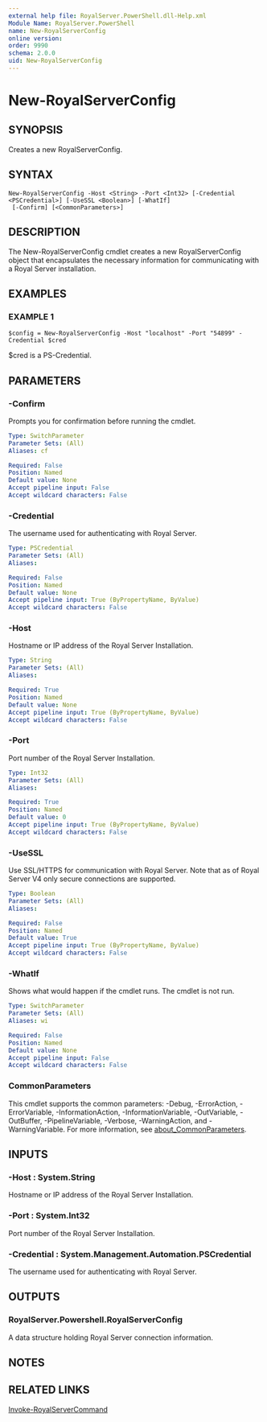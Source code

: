 ```yaml
---
external help file: RoyalServer.PowerShell.dll-Help.xml
Module Name: RoyalServer.PowerShell
name: New-RoyalServerConfig
online version:
order: 9990
schema: 2.0.0
uid: New-RoyalServerConfig
---
```


# New-RoyalServerConfig

## SYNOPSIS

Creates a new RoyalServerConfig.

## SYNTAX

```
New-RoyalServerConfig -Host <String> -Port <Int32> [-Credential <PSCredential>] [-UseSSL <Boolean>] [-WhatIf]
 [-Confirm] [<CommonParameters>]
```

## DESCRIPTION

The New-RoyalServerConfig cmdlet creates a new RoyalServerConfig object that encapsulates the necessary information for communicating with a Royal Server installation.

## EXAMPLES

### EXAMPLE 1

```
$config = New-RoyalServerConfig -Host "localhost" -Port "54899" -Credential $cred
```

$cred is a PS-Credential.

## PARAMETERS

### -Confirm

Prompts you for confirmation before running the cmdlet.

```yaml
Type: SwitchParameter
Parameter Sets: (All)
Aliases: cf

Required: False
Position: Named
Default value: None
Accept pipeline input: False
Accept wildcard characters: False
```

### -Credential

The username used for authenticating with Royal Server.

```yaml
Type: PSCredential
Parameter Sets: (All)
Aliases:

Required: False
Position: Named
Default value: None
Accept pipeline input: True (ByPropertyName, ByValue)
Accept wildcard characters: False
```

### -Host

Hostname or IP address of the Royal Server Installation.

```yaml
Type: String
Parameter Sets: (All)
Aliases:

Required: True
Position: Named
Default value: None
Accept pipeline input: True (ByPropertyName, ByValue)
Accept wildcard characters: False
```

### -Port

Port number of the Royal Server Installation.

```yaml
Type: Int32
Parameter Sets: (All)
Aliases:

Required: True
Position: Named
Default value: 0
Accept pipeline input: True (ByPropertyName, ByValue)
Accept wildcard characters: False
```

### -UseSSL

Use SSL/HTTPS for communication with Royal Server. Note that as of Royal Server V4 only secure connections are supported.

```yaml
Type: Boolean
Parameter Sets: (All)
Aliases:

Required: False
Position: Named
Default value: True
Accept pipeline input: True (ByPropertyName, ByValue)
Accept wildcard characters: False
```

### -WhatIf

Shows what would happen if the cmdlet runs.
The cmdlet is not run.

```yaml
Type: SwitchParameter
Parameter Sets: (All)
Aliases: wi

Required: False
Position: Named
Default value: None
Accept pipeline input: False
Accept wildcard characters: False
```

### CommonParameters

This cmdlet supports the common parameters: -Debug, -ErrorAction, -ErrorVariable, -InformationAction, -InformationVariable, -OutVariable, -OutBuffer, -PipelineVariable, -Verbose, -WarningAction, and -WarningVariable. For more information, see [about_CommonParameters](http://go.microsoft.com/fwlink/?LinkID=113216).

## INPUTS

### -Host : System.String

Hostname or IP address of the Royal Server Installation.

### -Port : System.Int32

Port number of the Royal Server Installation.

### -Credential : System.Management.Automation.PSCredential

The username used for authenticating with Royal Server.

## OUTPUTS

### RoyalServer.Powershell.RoyalServerConfig

A data structure holding Royal Server connection information.

## NOTES

## RELATED LINKS

[Invoke-RoyalServerCommand](Invoke-RoyalServerCommand.md)

